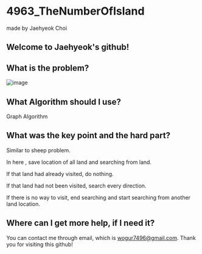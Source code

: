 # 4963_TheNumberOfIsland

made by Jaehyeok Choi

## Welcome to Jaehyeok's github!

## What is the problem?

![image](https://github.com/Choi-JaeHyeok-21500749/4963_TheNumberOfIsland/blob/main/4963_pro.PNG)

## What Algorithm should I use?

Graph Algorithm

## What was the key point and the hard part?

Similar to sheep problem.

In here , save location of all land and searching from land.

If that land had already visited, do nothing.

If that land had not been visited, search every direction. 

If there is no way to visit, end searching and start searching from another land location.

## Where can I get more help, if I need it?

You can contact me through email, which is wogur7496@gmail.com.
Thank you for visiting this github!
